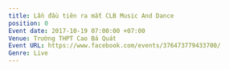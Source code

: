 ```yaml
---
title: Lần đầu tiên ra mắt CLB Music And Dance
position: 0
Event date: 2017-10-19 07:00:00 +07:00
Venue: Trường THPT Cao Bá Quát
Event URL: https://www.facebook.com/events/376473779433700/
Genre: Live
---
```


